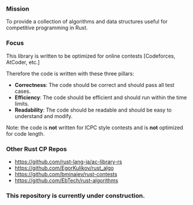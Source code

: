 ### Mission
To provide a collection of algorithms and data structures useful for competitive programming in Rust.

### Focus
This library is written to be optimized for online contests \[Codeforces, AtCoder, etc.\]

Therefore the code is written with these three pillars:
- **Correctness**: The code should be correct and should pass all test cases.
- **Efficiency**: The code should be efficient and should run within the time limits.
- **Readability**: The code should be readable and should be easy to understand and modify.

Note: the code is **not** written for ICPC style contests and is **not** optimized for code length.

### Other Rust CP Repos

- https://github.com/rust-lang-ja/ac-library-rs
- https://github.com/EgorKulikov/rust_algo
- https://github.com/bminaiev/rust-contests
- https://github.com/EbTech/rust-algorithms

### This repository is currently under construction.
